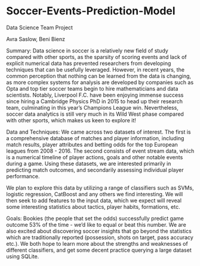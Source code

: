 # Soccer-Events-Prediction-Model
Data Science Team Project

Avra Saslow, Beni Bienz

Summary:
Data science in soccer is a relatively new field of study compared with other sports, as the sparsity of scoring events and 
lack of explicit numerical data has prevented researchers from developing techniques that can be usefully leveraged. However, 
in recent years, the common perception that nothing can be learned from the data is changing, as more complex systems for 
analysis are developed by companies such as Opta and top tier soccer teams begin to hire mathematicians and data scientists. 
Notably, Liverpool F.C. have been enjoying immense success since hiring a Cambridge Physics PhD in 2015 to head up their 
research team, culminating in this year’s Champions League win. Nevertheless, soccer data analytics is still very much in its 
Wild West phase compared with other sports, which makes us keen to explore it!

Data and Techniques:
We came across two datasets of interest. The first is a comprehensive database of matches and player information, including 
match results, player attributes and betting odds for the top European leagues from 2008 - 2016. The second consists of event 
stream data, which is a numerical timeline of player actions, goals and other notable events during a game. Using these 
datasets, we are interested primarily in predicting match outcomes, and secondarily assessing individual player performance.

We plan to explore this data by utilizing a range of classifiers such as SVMs, logistic regression, CatBoost and any others we 
find interesting. We will then seek to add features to the input data, which we expect will reveal some interesting statistics 
about tactics, player habits, formations, etc.

Goals:
Bookies (the people that set the odds) successfully predict game outcome 53% of the time -  we’d like to equal or beat 
this number. We are also excited about discovering soccer insights that go beyond the statistics which are traditionally 
reported (possession, shots on target, pass accuracy etc.). We both hope to learn more about the strengths and weaknesses of 
different classifiers, and get some decent practice querying a large dataset using SQLite.

